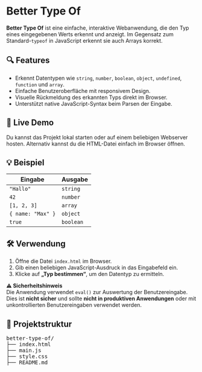 # Better Type Of

**Better Type Of** ist eine einfache, interaktive Webanwendung, die den Typ eines eingegebenen Werts erkennt und anzeigt. Im Gegensatz zum Standard-`typeof` in JavaScript erkennt sie auch Arrays korrekt.

## 🔍 Features

- Erkennt Datentypen wie `string`, `number`, `boolean`, `object`, `undefined`, `function` und `array`.
- Einfache Benutzeroberfläche mit responsivem Design.
- Visuelle Rückmeldung des erkannten Typs direkt im Browser.
- Unterstützt native JavaScript-Syntax beim Parsen der Eingabe.

## 🚀 Live Demo

Du kannst das Projekt lokal starten oder auf einem beliebigen Webserver hosten. Alternativ kannst du die HTML-Datei einfach im Browser öffnen.

## 💡 Beispiel

| Eingabe           | Ausgabe   |
| ----------------- | --------- |
| `"Hallo"`         | `string`  |
| `42`              | `number`  |
| `[1, 2, 3]`       | `array`   |
| `{ name: "Max" }` | `object`  |
| `true`            | `boolean` |

## 🛠️ Verwendung

1. Öffne die Datei `index.html` im Browser.
2. Gib einen beliebigen JavaScript-Ausdruck in das Eingabefeld ein.
3. Klicke auf **„Typ bestimmen“**, um den Datentyp zu ermitteln.

<div class="warning">
<strong>⚠️ Sicherheitshinweis</strong><br>
Die Anwendung verwendet <code>eval()</code> zur Auswertung der Benutzereingabe. Dies ist <strong>nicht sicher</strong> und sollte <strong>nicht in produktiven Anwendungen</strong> oder mit unkontrollierten Benutzereingaben verwendet werden.
</div>

## 📁 Projektstruktur

<pre class="project-structure">
better-type-of/
├── index.html
├── main.js
├── style.css
├── README.md
</pre>

</div>
